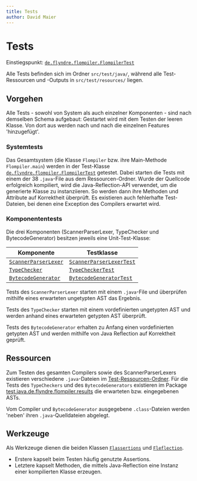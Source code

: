 ```yaml
---
title: Tests
author: David Maier
---
```


# Tests

Einstiegspunkt: [`de.flyndre.flompiler.FlompilerTest`](../src/test/java/de/flyndre/flompiler/FlompilerTest.java)

Alle Tests befinden sich im Ordner `src/test/java/`, während alle Test-Ressourcen und -Outputs in `src/test/resources/` liegen.

## Vorgehen

Alle Tests - sowohl von System als auch einzelner Komponenten - sind nach demselben Schema aufgebaut:
Gestartet wird mit dem Testen der leeren Klasse.
Von dort aus werden nach und nach die einzelnen Features 'hinzugefügt'.

### Systemtests

Das Gesamtsystem (die Klasse `Flompiler` bzw. ihre Main-Methode `Flompiler.main`) werden in der Test-Klasse [`de.flyndre.flompiler.FlompilerTest`](../src/test/java/de/flyndre/flompiler/FlompilerTest.java) getestet.
Dabei starten die Tests mit einem der 38 `.java`-File aus dem Ressourcen-Ordner.
Wurde der Quellcode erfolgreich kompiliert, wird die Java-Reflection-API verwendet, um die generierte Klasse zu instanziieren.
So werden dann ihre Methoden und Attribute auf Korrektheit überprüft.
Es existieren auch fehlerhafte Test-Dateien, bei denen eine Exception des Compilers erwartet wird.

### Komponententests

Die drei Komponenten (ScannerParserLexer, TypeChecker und BytecodeGenerator) besitzen jeweils eine Unit-Test-Klasse:

| Komponente                                                                                               | Testklasse                                                                                                       |
|----------------------------------------------------------------------------------------------------------|------------------------------------------------------------------------------------------------------------------|
| [`ScannerParserLexer`](../src/main/java/de/flyndre/flompiler/scannerparserlexer/ScannerParserLexer.java) | [`ScannerParserLexerTest`](../src/test/java/de/flyndre/flompiler/scannerparserlexer/ScannerParserLexerTest.java) |
| [`TypeChecker`](../src/main/java/de/flyndre/flompiler/typecheker/TypeChecker.java)                       | [`TypeCheckerTest`](../src/test/java/de/flyndre/flompiler/typecheker/TypeCheckerTest.java)                       |
| [`BytecodeGenerator`](../src/main/java/de/flyndre/flompiler/bytecodegenerator/BytecodeGenerator.java)    | [`BytecodeGeneratorTest`](../src/test/java/de/flyndre/flompiler/bytecodegenerator/BytecodeGeneratorTest.java)    |

Tests des `ScannerParserLexer` starten mit einem `.java`-File und überprüfen mithilfe eines erwarteten ungetypten AST das Ergebnis.

Tests des `TypeChecker` starten mit einem vordefinierten ungetypten AST und werden anhand eines erwarteten getypten AST überprüft.

Tests des `BytecodeGenerator` erhalten zu Anfang einen vordefinierten getypten AST und werden mithilfe von Java Reflection auf Korrektheit geprüft.

## Ressourcen

Zum Testen des gesamten Compilers sowie des ScannerParserLexers existieren verschiedene `.java`-Dateien im [Test-Ressourcen-Ordner](../src/test/resources).
Für die Tests des `TypeCheckers` und des `BytecodeGenerators` existieren im Package [test.java.de.flyndre.flompiler.results](../src/test/java/de/flyndre/flompiler/results) die erwarteten bzw. eingegebenen ASTs.

Vom Compiler und `BytecodeGenerator` ausgegebene `.class`-Dateien werden 'neben' ihren `.java`-Quelldateien abgelegt.

## Werkzeuge

Als Werkzeuge dienen die beiden Klassen [`Flassertions`](../src/test/java/de/flyndre/flompiler/testing/Flassertions.java) und [`Fleflection`](../src/test/java/de/flyndre/flompiler/testing/Fleflection.java).
* Erstere kapselt beim Testen häufig genutzte Assertions.
* Letztere kapselt Methoden, die mittels Java-Reflection eine Instanz einer kompilierten Klasse erzeugen.

